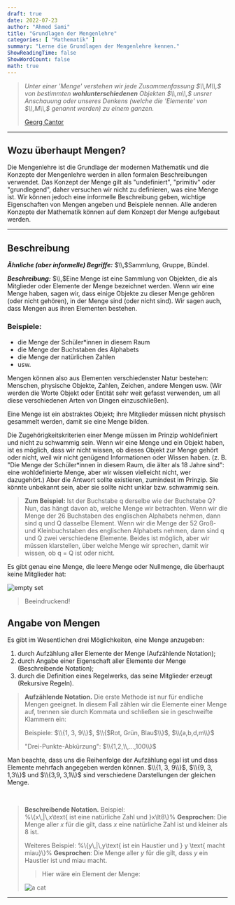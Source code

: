 ```yaml
---
draft: true
date: 2022-07-23
author: "Ahmed Sami"
title: "Grundlagen der Mengenlehre"
categories: [ "Mathematik" ]
summary: "Lerne die Grundlagen der Mengenlehre kennen."
ShowReadingTime: false
ShowWordCount: false
math: true
---
```


> _Unter einer 'Menge' verstehen wir jede Zusammenfassung $\\,M\\,$
> von bestimmten **wohlunterschiedenen** Objekten $\\,m\\,$ unsrer
> Anschauung oder unseres Denkens (welche die 'Elemente' von
> $\\,M\\,$ genannt werden) zu einem ganzen._
>
> [Georg Cantor](https://upload.wikimedia.org/wikipedia/commons/c/cf/Textstelle_mit_der_Mengendefinition_von_Georg_Cantor.png)

---

## Wozu überhaupt Mengen?

Die Mengenlehre ist die Grundlage der modernen Mathematik
und die Konzepte der Mengenlehre werden in allen formalen
Beschreibungen verwendet. Das Konzept der Menge gilt als
"undefiniert", "primitiv" oder "grundlegend", daher versuchen
wir nicht zu definieren, was eine Menge ist. Wir können
jedoch eine informelle Beschreibung geben, wichtige Eigenschaften
von Mengen angeben und Beispiele nennen. Alle anderen Konzepte
der Mathematik können auf dem Konzept der Menge aufgebaut werden.

---
## Beschreibung

**_Ähnliche (aber informelle) Begriffe:_** $\\,$Sammlung, Gruppe, Bündel.

**_Beschreibung:_** $\\,$Eine Menge ist eine Sammlung von Objekten,
die als Mitglieder oder Elemente der Menge bezeichnet werden.
Wenn wir eine Menge haben, sagen wir, dass einige Objekte zu
dieser Menge gehören (oder nicht gehören), in der Menge sind
(oder nicht sind). Wir sagen auch, dass Mengen aus ihren
Elementen bestehen.

### Beispiele:
- die Menge der Schüler*innen in diesem Raum
- die Menge der Buchstaben des Alphabets
- die Menge der natürlichen Zahlen
- usw.


Mengen können also aus Elementen verschiedenster Natur bestehen:
Menschen, physische Objekte, Zahlen, Zeichen, andere Mengen usw.
(Wir werden die Worte Objekt oder Entität sehr weit gefasst verwenden,
um all diese verschiedenen Arten von Dingen einzuschließen).

Eine Menge ist ein abstraktes Objekt; ihre Mitglieder müssen nicht
physisch gesammelt werden, damit sie eine Menge bilden.

Die Zugehörigkeitskriterien einer Menge müssen im Prinzip wohldefiniert
und nicht zu schwammig sein. Wenn wir eine Menge und ein Objekt haben, ist
es möglich, dass wir nicht wissen, ob dieses Objekt zur Menge gehört oder
nicht, weil wir nicht genügend Informationen oder Wissen haben. (z. B.
"Die Menge der Schüler*innen in diesem Raum, die älter als 18 Jahre sind": eine
wohldefinierte Menge, aber wir wissen vielleicht nicht, wer dazugehört.)
Aber die Antwort sollte existieren, zumindest im Prinzip. Sie könnte
unbekannt sein, aber sie sollte nicht unklar bzw. schwammig sein.

> **Zum Beispiel:** Ist der Buchstabe q derselbe wie der Buchstabe Q? Nun, das 
> hängt davon ab, welche Menge wir betrachten. Wenn wir die Menge der 26 
> Buchstaben des englischen Alphabets nehmen, dann sind q und Q dasselbe 
> Element. Wenn wir die Menge der 52 Groß- und Kleinbuchstaben des englischen 
> Alphabets nehmen, dann sind q und Q zwei verschiedene Elemente. Beides ist
> möglich, aber wir müssen klarstellen, über welche Menge wir sprechen, damit wir 
> wissen, ob q = Q ist oder nicht.

Es gibt genau eine Menge, die leere Menge oder Nullmenge, die überhaupt
keine Mitglieder hat:

<img style="display: block;margin-left: auto;margin-right: auto;"
src="/codespace/empty_set.svg" alt="empty set">
</img>

> Beeindruckend!

## Angabe von Mengen
Es gibt im Wesentlichen drei Möglichkeiten, eine Menge anzugeben:
1. durch Aufzählung aller Elemente der Menge (Aufzählende Notation);
2. durch Angabe einer Eigenschaft aller Elemente der Menge (Beschreibende Notation);
3. durch die Definition eines Regelwerks, das seine Mitglieder erzeugt (Rekursive Regeln).

> **Aufzählende Notation.** Die erste Methode ist nur für endliche Mengen geeignet.
> In diesem Fall zählen wir die Elemente einer Menge auf, trennen sie durch
> Kommata und schließen sie in geschweifte Klammern ein:
> 
> Beispiele: $\\{1, 3, 9\\}$, $\\{$Rot, Grün, Blau$\\}$, $\\{a,b,d,m\\}$
> 
> "Drei-Punkte-Abkürzung": $\\{1,2,\\,...,100\\}$

Man beachte, dass uns die Reihenfolge der Aufzählung egal ist und
dass Elemente mehrfach angegeben werden können. $\\{1, 3, 9\\}$,
$\\{9, 3, 1,3\\}$ und $\\{3,9, 3,1\\}$ sind verschiedene Darstellungen
der gleichen Menge.

<br>

> **Beschreibende Notation.** Beispiel:\
> %\\{x\\,|\\,x\\text{ ist eine natürliche Zahl und }x\\lt8\\}%
> **Gesprochen**: Die Menge aller $x$ für die gilt, dass $x$ eine natürliche Zahl ist und kleiner als $8$ ist.
> 
> Weiteres Beispiel:
> %\\{y\\,|\\,y\\text{ ist ein Haustier und } y \\text{ macht miau}\\}%
> **Gesprochen**: Die Menge aller $y$ für die gilt, dass $y$ ein Haustier ist und miau macht.
> > Hier wäre ein Element der Menge:
> 
> <img style="display: block;margin-left: auto;margin-right: auto; max-height: 360px;" src="/codespace/cat.jpeg" alt="a cat"></img>
>

---